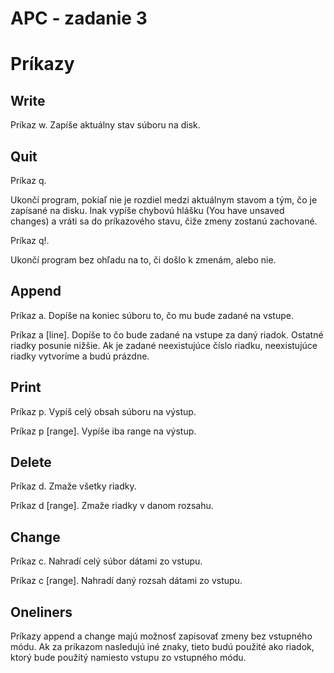 
# APC - zadanie 3

# Príkazy

## Write
Príkaz w. Zapíše aktuálny stav súboru na disk.

## Quit
Príkaz q.

Ukončí program, pokiaľ nie je rozdiel medzi aktuálnym stavom a tým, čo je zapísané na disku. Inak vypíše chybovú hlášku (You have unsaved changes) a vráti sa do príkazového stavu, čiže zmeny zostanú zachované. 

Príkaz q!.

Ukončí program bez ohľadu na to, či došlo k zmenám, alebo nie.

## Append
Príkaz a. Dopíše na koniec súboru to, čo mu bude zadané na vstupe.

Príkaz a [line]. Dopíše to čo bude zadané na vstupe za daný riadok. Ostatné riadky posunie nižšie. Ak je zadané neexistujúce číslo riadku, neexistujúce riadky vytvoríme a budú prázdne.

## Print
Príkaz p. Vypíš celý obsah súboru na výstup.

Príkaz p [range]. Vypíše iba range na výstup.

## Delete
Príkaz d. Zmaže všetky riadky.

Príkaz d [range]. Zmaže riadky v danom rozsahu.

## Change
Príkaz c. Nahradí celý súbor dátami zo vstupu.

Príkaz c [range]. Nahradí daný rozsah dátami zo vstupu.

## Oneliners
Príkazy append a change majú možnosť zapisovať zmeny bez vstupného módu. Ak za príkazom nasledujú iné znaky, tieto budú použité ako riadok, ktorý bude použítý namiesto vstupu zo vstupného módu.


